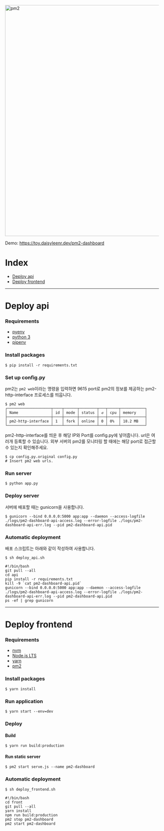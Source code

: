 <img width="755" alt="pm2" src="https://user-images.githubusercontent.com/12470452/60391724-65ca4100-9b30-11e9-92da-14861a66ac4a.png">

Demo: https://toy.daisyleenr.dev/pm2-dashboard


# Index

- [Deploy api](#Deploy-api)
- [Deploy frontend](#Deploy-frontend)

---

# Deploy api

### Requirements

- [pyenv](https://github.com/pyenv/pyenv-installer)
- [python 3](https://github.com/pyenv/pyenv#simple-python-version-management-pyenv)
- [pipenv](https://pipenv.readthedocs.io/en/latest/install/#pragmatic-installation-of-pipenv)

### Install packages

    $ pip install -r requirements.txt

### Set up config.py
pm2는 `pm2 web`이라는 명령을 입력하면 9615 port로 pm2의 정보를 제공하는 pm2-http-interface 프로세스를 띄웁니다.

    $ pm2 web
    ┌────────────────────┬────┬──────┬────────┬───┬─────┬───────────┐
    │ Name               │ id │ mode │ status │ ↺ │ cpu │ memory    │
    ├────────────────────┼────┼──────┼────────┼───┼─────┼───────────┤
    │ pm2-http-interface │ 1  │ fork │ online │ 0 │ 0%  │ 18.2 MB   │
    └────────────────────┴────┴──────┴────────┴───┴─────┴───────────┘

pm2-http-interface를 띄운 후 해당 IP와 Port를 config.py에 넣어줍니다. url은 여러개 등록할 수 있습니다. 외부 서버의 pm2를 모니터링 할 때에는 해당 port로 접근할 수 있는지 확인해주세요.

    $ cp config.py.original config.py
    # Insert pm2 web urls.

### Run server

    $ python app.py

### Deploy server
서버에 배포할 때는 gunicorn을 사용합니다.

    $ gunicorn --bind 0.0.0.0:5000 app:app --daemon --access-logfile ./logs/pm2-dashboard-api-access.log --error-logfile ./logs/pm2-dashboard-api-err.log --pid pm2-dashboard-api.pid

### Automatic deployment
배포 스크립트는 아래와 같이 작성하여 사용합니다.

    $ sh deploy_api.sh

    #!/bin/bash
    git pull --all
    cd api
    pip install -r requirements.txt
    kill -9 `cat pm2-dashboard-api.pid`
    gunicorn --bind 0.0.0.0:5000 app:app --daemon --access-logfile ./logs/pm2-dashboard-api-access.log --error-logfile ./logs/pm2-dashboard-api-err.log --pid pm2-dashboard-api.pid
    ps -ef | grep gunicorn


---

# Deploy frontend

### Requirements

- [nvm](https://github.com/nvm-sh/nvm#install--update-script)
- [Node.js LTS](https://github.com/nvm-sh/nvm#long-term-support)
- [yarn](https://yarnpkg.com/lang/en/docs/install/#debian-stable)
- [pm2](http://pm2.keymetrics.io/docs/usage/quick-start/#installation)

### Install packages

    $ yarn install

### Run application

    $ yarn start --env=dev

### Deploy

#### Build

    $ yarn run build:production

#### Run static server

    $ pm2 start serve.js --name pm2-dashboard

### Automatic deployment

    $ sh deploy_frontend.sh

    #!/bin/bash
    cd front
    git pull --all
    yarn install
    npm run build:production
    pm2 stop pm2-dashboard
    pm2 start pm2-dashboard
